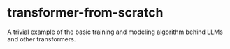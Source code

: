 # transformer-from-scratch
A trivial example of the basic training and modeling algorithm behind LLMs and other transformers.  
